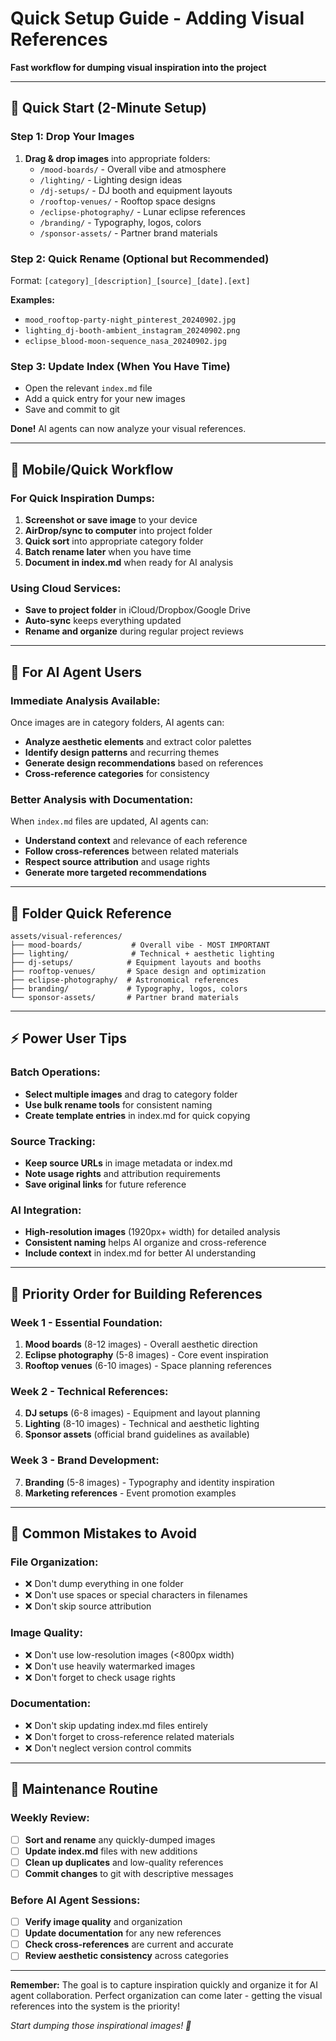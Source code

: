 # Quick Setup Guide - Adding Visual References

**Fast workflow for dumping visual inspiration into the project**

---

## 🚀 **Quick Start (2-Minute Setup)**

### **Step 1: Drop Your Images**
1. **Drag & drop images** into appropriate folders:
   - `/mood-boards/` - Overall vibe and atmosphere
   - `/lighting/` - Lighting design ideas  
   - `/dj-setups/` - DJ booth and equipment layouts
   - `/rooftop-venues/` - Rooftop space designs
   - `/eclipse-photography/` - Lunar eclipse references
   - `/branding/` - Typography, logos, colors
   - `/sponsor-assets/` - Partner brand materials

### **Step 2: Quick Rename (Optional but Recommended)**
Format: `[category]_[description]_[source]_[date].[ext]`

**Examples:**
- `mood_rooftop-party-night_pinterest_20240902.jpg`
- `lighting_dj-booth-ambient_instagram_20240902.png`
- `eclipse_blood-moon-sequence_nasa_20240902.jpg`

### **Step 3: Update Index (When You Have Time)**
- Open the relevant `index.md` file
- Add a quick entry for your new images
- Save and commit to git

**Done!** AI agents can now analyze your visual references.

---

## 📱 **Mobile/Quick Workflow**

### **For Quick Inspiration Dumps:**

1. **Screenshot or save image** to your device
2. **AirDrop/sync to computer** into project folder
3. **Quick sort** into appropriate category folder
4. **Batch rename later** when you have time
5. **Document in index.md** when ready for AI analysis

### **Using Cloud Services:**
- **Save to project folder** in iCloud/Dropbox/Google Drive
- **Auto-sync** keeps everything updated
- **Rename and organize** during regular project reviews

---

## 🤖 **For AI Agent Users**

### **Immediate Analysis Available:**
Once images are in category folders, AI agents can:
- **Analyze aesthetic elements** and extract color palettes
- **Identify design patterns** and recurring themes
- **Generate design recommendations** based on references
- **Cross-reference categories** for consistency

### **Better Analysis with Documentation:**
When `index.md` files are updated, AI agents can:
- **Understand context** and relevance of each reference
- **Follow cross-references** between related materials
- **Respect source attribution** and usage rights
- **Generate more targeted recommendations**

---

## 📁 **Folder Quick Reference**

```
assets/visual-references/
├── mood-boards/           # Overall vibe - MOST IMPORTANT
├── lighting/              # Technical + aesthetic lighting
├── dj-setups/            # Equipment layouts and booths  
├── rooftop-venues/       # Space design and optimization
├── eclipse-photography/  # Astronomical references
├── branding/             # Typography, logos, colors
└── sponsor-assets/       # Partner brand materials
```

---

## ⚡ **Power User Tips**

### **Batch Operations:**
- **Select multiple images** and drag to category folder
- **Use bulk rename tools** for consistent naming
- **Create template entries** in index.md for quick copying

### **Source Tracking:**
- **Keep source URLs** in image metadata or index.md
- **Note usage rights** and attribution requirements
- **Save original links** for future reference

### **AI Integration:**
- **High-resolution images** (1920px+ width) for detailed analysis  
- **Consistent naming** helps AI organize and cross-reference
- **Include context** in index.md for better AI understanding

---

## 🎯 **Priority Order for Building References**

### **Week 1 - Essential Foundation:**
1. **Mood boards** (8-12 images) - Overall aesthetic direction
2. **Eclipse photography** (5-8 images) - Core event inspiration
3. **Rooftop venues** (6-10 images) - Space planning references

### **Week 2 - Technical References:**
4. **DJ setups** (6-8 images) - Equipment and layout planning
5. **Lighting** (8-10 images) - Technical and aesthetic lighting
6. **Sponsor assets** (official brand guidelines as available)

### **Week 3 - Brand Development:**
7. **Branding** (5-8 images) - Typography and identity inspiration
8. **Marketing references** - Event promotion examples

---

## 🚨 **Common Mistakes to Avoid**

### **File Organization:**
- ❌ Don't dump everything in one folder
- ❌ Don't use spaces or special characters in filenames  
- ❌ Don't skip source attribution

### **Image Quality:**
- ❌ Don't use low-resolution images (<800px width)
- ❌ Don't use heavily watermarked images
- ❌ Don't forget to check usage rights

### **Documentation:**
- ❌ Don't skip updating index.md files entirely
- ❌ Don't forget to cross-reference related materials
- ❌ Don't neglect version control commits

---

## 🔄 **Maintenance Routine**

### **Weekly Review:**
- [ ] **Sort and rename** any quickly-dumped images
- [ ] **Update index.md** files with new additions
- [ ] **Clean up duplicates** and low-quality references
- [ ] **Commit changes** to git with descriptive messages

### **Before AI Agent Sessions:**
- [ ] **Verify image quality** and organization
- [ ] **Update documentation** for any new references
- [ ] **Check cross-references** are current and accurate
- [ ] **Review aesthetic consistency** across categories

---

**Remember:** The goal is to capture inspiration quickly and organize it for AI agent collaboration. Perfect organization can come later - getting the visual references into the system is the priority!

*Start dumping those inspirational images! 🎨*
